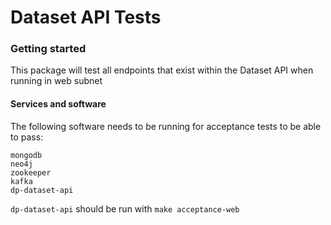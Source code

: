 Dataset API Tests
================

### Getting started

This package will test all endpoints that exist within the Dataset API when
running in web subnet

#### Services and software

The following software needs to be running for acceptance tests to be able to
pass:

```text
mongodb
neo4j
zookeeper
kafka
dp-dataset-api
```

`dp-dataset-api` should be run with `make acceptance-web`
